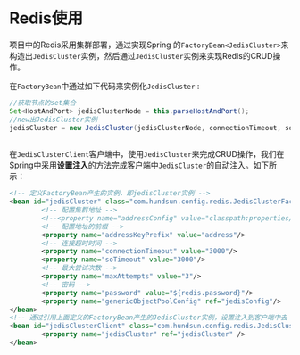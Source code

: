 # Redis使用

项目中的Redis采用集群部署，通过实现Spring 的`FactoryBean<JedisCluster>`来构造出`JedisCluster`实例，然后通过`JedisCluster`实例来实现Redis的CRUD操作。

在`FactoryBean`中通过如下代码来实例化`JedisCluster` :

```java
//获取节点的set集合
Set<HostAndPort> jedisClusterNode = this.parseHostAndPort();
//new出JedisCluster实例
jedisCluster = new JedisCluster(jedisClusterNode, connectionTimeout, soTimeout, maxAttempts, password, genericObjectPoolConfig);
  
```

在`JedisClusterClient`客户端中，使用`JedisCluster`来完成CRUD操作，我们在Spring中采用**设置注入**的方法完成客户端中`JedisCluster`的自动注入。如下所示：

```xml
<!-- 定义FactoryBean产生的实例，即jedisCluster实例 -->
<bean id="jedisCluster" class="com.hundsun.config.redis.JedisClusterFactoryBean">
        <!-- 配置集群地址 -->
        <!--<property name="addressConfig" value="classpath:properties/redis.properties"/> -->
        <!-- 配置地址的前缀 -->
        <property name="addressKeyPrefix" value="address"/>
        <!-- 连接超时时间 -->
        <property name="connectionTimeout" value="3000"/>
        <property name="soTimeout" value="3000"/>
        <!-- 最大尝试次数 -->
        <property name="maxAttempts" value="3"/>
        <!-- 密码 -->
        <property name="password" value="${redis.password}"/>
        <property name="genericObjectPoolConfig" ref="jedisConfig"/>
</bean>
<!-- 通过引用上面定义的FactoryBean产生的JedisCluster实例，设置注入到客户端中去 -->
<bean id="jedisClusterClient" class="com.hundsun.config.redis.JedisClusterClient" >
        <property name="jedisCluster" ref="jedisCluster" />
</bean>
```



